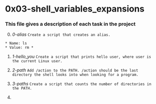 # **0x03-shell_variables_expansions**

### **This file gives a description of each task in the project**

0. *0-alias*
`Create a script that creates an alias.`
~~~~
* Name: ls
* Value: rm *
~~~~

1. *1-hello_you*
`Create a script that prints hello user, where user is the current Linux user.`

2. *2-path*
`Add /action to the PATH. /action should be the last directory the shell looks into when looking for a program.`

3. *3-paths*
`Create a script that counts the number of directories in the PATH.`

4. 

